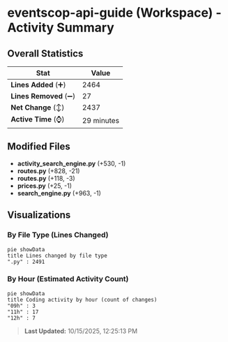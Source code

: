 # eventscop-api-guide (Workspace) - Activity Summary 

## Overall Statistics

| Stat                   | Value                                                             |
| ---------------------- | ----------------------------------------------------------------- |
| **Lines Added** (➕)   | 2464                                          |
| **Lines Removed** (➖) | 27                                        |
| **Net Change** (↕)    | 2437                |
| **Active Time** (⌚)   | 29 minutes |


## Modified Files
- **activity_search_engine.py** (+530, -1)
- **routes.py** (+828, -21)
- **routes.py** (+118, -3)
- **prices.py** (+25, -1)
- **search_engine.py** (+963, -1)

## Visualizations

### By File Type (Lines Changed)

```mermaid
pie showData
title Lines changed by file type
".py" : 2491
```

### By Hour (Estimated Activity Count)

```mermaid
pie showData
title Coding activity by hour (count of changes)
"09h" : 3
"11h" : 17
"12h" : 7
```


> **Last Updated:** 10/15/2025, 12:25:13 PM